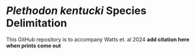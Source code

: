 # _Plethodon kentucki_ Species Delimitation <br />
This GitHub repository is to accompany Watts et. al 2024 **add citation here when prints come out** <br />
